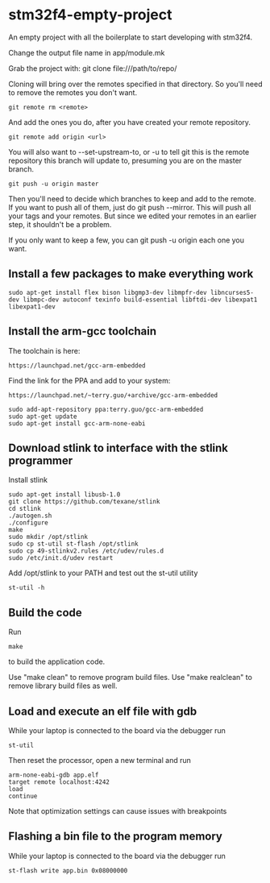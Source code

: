 stm32f4-empty-project
=====================

An empty project with all the boilerplate to start developing with stm32f4.

Change the output file name in app/module.mk

Grab the project with:
	git clone file:///path/to/repo/

Cloning will bring over the remotes specified in that directory. So you'll need to remove the remotes you don't want.

	git remote rm <remote>

And add the ones you do, after you have created your remote repository.

	git remote add origin <url>

You will also want to --set-upstream-to, or -u to tell git this is the remote repository this branch will update to, presuming you are on the master branch.

	git push -u origin master

Then you'll need to decide which branches to keep and add to the remote. If you want to push all of them, just do git push --mirror. This will push all your tags and your remotes. But since we edited your remotes in an earlier step, it shouldn't be a problem.

If you only want to keep a few, you can git push -u origin <branch> each one you want.

Install a few packages to make everything work
---

    sudo apt-get install flex bison libgmp3-dev libmpfr-dev libncurses5-dev libmpc-dev autoconf texinfo build-essential libftdi-dev libexpat1 libexpat1-dev


Install the arm-gcc toolchain
---

The toolchain is here:

	https://launchpad.net/gcc-arm-embedded

Find the link for the PPA and add to your system:

	https://launchpad.net/~terry.guo/+archive/gcc-arm-embedded

	sudo add-apt-repository ppa:terry.guo/gcc-arm-embedded
	sudo apt-get update
	sudo apt-get install gcc-arm-none-eabi


Download stlink to interface with the stlink programmer
---

Install stlink

    sudo apt-get install libusb-1.0
    git clone https://github.com/texane/stlink
    cd stlink
    ./autogen.sh 
    ./configure
    make
    sudo mkdir /opt/stlink
    sudo cp st-util st-flash /opt/stlink
    sudo cp 49-stlinkv2.rules /etc/udev/rules.d
    sudo /etc/init.d/udev restart 

Add /opt/stlink to your PATH and test out the st-util utility

    st-util -h

Build the code
---

Run

    make

to build the application code.

Use "make clean" to remove program build files. Use "make realclean" to remove library build files as well.

Load and execute an elf file with gdb
---

While your laptop is connected to the board via the debugger run

    st-util 

Then reset the processor, open a new terminal and run

    arm-none-eabi-gdb app.elf
    target remote localhost:4242 
    load
    continue

Note that optimization settings can cause issues with breakpoints

Flashing a bin file to the program memory
---

While your laptop is connected to the board via the debugger run

    st-flash write app.bin 0x08000000

